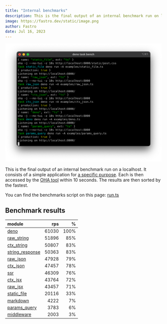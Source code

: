 ```yaml
---
title: "Internal benchmarks"
description: This is the final output of an internal benchmark run on localhost
image: https://fastro.dev/static/image.png
author: Fastro
date: Jul 16, 2023
---
```


![bench](/static/bench.png)

This is the final output of an internal benchmark run on a localhost. It consists of a simple application for [a specific purpose](https://github.com/fastrodev/fastro/blob/main/deno.json). Each is then accessed by the [OHA tool](https://github.com/hatoo/oha) within 10 seconds. The results are then sorted by the fastest.

You can find the benchmarks script on this page: [run.ts](https://github.com/fastrodev/fastro/blob/main/bench/run.ts)

## Benchmark results


| module                                                                                       |   rps |    % |
| :------------------------------------------------------------------------------------------- | ----: | ---: |
| [deno](https://github.com/fastrodev/fastro/blob/main/examples/deno.ts)                       | 61030 | 100% |
| [raw_string](https://github.com/fastrodev/fastro/blob/main/examples/raw_string.ts)           | 51896 |  85% |
| [ctx_string](https://github.com/fastrodev/fastro/blob/main/examples/ctx_string.ts)           | 50807 |  83% |
| [string_response](https://github.com/fastrodev/fastro/blob/main/examples/string_response.ts) | 50363 |  83% |
| [raw_json](https://github.com/fastrodev/fastro/blob/main/examples/raw_json.ts)               | 47928 |  79% |
| [ctx_json](https://github.com/fastrodev/fastro/blob/main/examples/ctx_json.ts)               | 47457 |  78% |
| [ssr](https://github.com/fastrodev/fastro/blob/main/examples/ssr.ts)                         | 46309 |  76% |
| [ctx_jsx](https://github.com/fastrodev/fastro/blob/main/examples/ctx_jsx.tsx)                | 43764 |  72% |
| [raw_jsx](https://github.com/fastrodev/fastro/blob/main/examples/raw_jsx.tsx)                | 43457 |  71% |
| [static_file](https://github.com/fastrodev/fastro/blob/main/examples/static_file.ts)         | 20116 |  33% |
| [markdown](https://github.com/fastrodev/fastro/blob/main/examples/markdown.ts)               |  4222 |   7% |
| [params_query](https://github.com/fastrodev/fastro/blob/main/examples/params_query.ts)       |  3783 |   6% |
| [middleware](https://github.com/fastrodev/fastro/blob/main/examples/middleware.ts)           |  2003 |   3% |